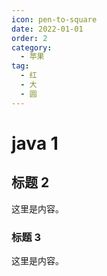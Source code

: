 ```yaml
---
icon: pen-to-square
date: 2022-01-01
order: 2
category:
  - 苹果
tag:
  - 红
  - 大
  - 圆
---
```


# java 1

## 标题 2

这里是内容。

### 标题 3

这里是内容。
